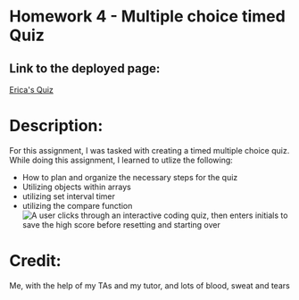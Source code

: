 # Homework 4 - Multiple choice timed Quiz
## Link to the deployed page:
[Erica's Quiz](https://ericabreig.github.io/hw-4-quiz/)
# Description:
For this assignment, I was tasked with creating a timed multiple choice quiz.  While doing this assignment, I learned to utlize the following:
- How to plan and organize the necessary steps for the quiz
- Utilizing objects within arrays
- utilizing set interval timer
- utilizing the compare function
![A user clicks through an interactive coding quiz, then enters initials to save the high score before resetting and starting over ](./assets/images/)
# Credit:
Me, with the help of my TAs and my tutor, and lots of blood, sweat and tears

